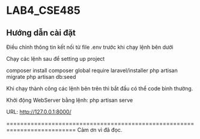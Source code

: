 # LAB4_CSE485

## Hướng dẫn cài đặt

Điều chỉnh thông tin kết nối từ file .env trước khi chạy lệnh bên dưới

Chạy các lệnh sau để setting up project

composer install
composer global require laravel/installer
php artisan migrate
php artisan db:seed

Khi chạy thành công các lệnh bên trên thì bắt đầu có thể code bình thường.

Khởi động WebServer bằng lệnh: php artisan serve

URL: http://127.0.0.1:8000/

==========================================================================
Cảm ơn vì đã đọc.
